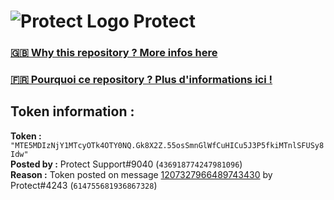# ![Protect Logo](https://i.imgur.com/5ovpCPg.png) Protect

### [🇬🇧 Why this repository ? More infos here](https://github.com/protect-github-bot/token-reset/blob/main/README.md)

### [🇫🇷 Pourquoi ce repository ? Plus d'informations ici !](https://github.com/protect-github-bot/token-reset/blob/main/FR_README.md)

## Token information :
**Token :** `"MTE5MDIzNjY1MTcyOTk4OTY0NQ.Gk8X2Z.55osSmnGlWfCuHICu5J3P5fkiMTnlSFUSy8Idw"`\
**Posted by :** Protect Support#9040 (`436918774247981096`)\
**Reason :** Token posted on message [1207327966489743430](https://discord.com/channels/835179952500113459/881108454226399292/1207327966489743430) by Protect#4243 (`614755681936867328`)